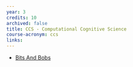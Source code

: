 ```yaml
---
year: 3
credits: 10
archived: false
title: CCS - Computational Cognitive Science
course-acronym: ccs
links:
---
```


- [Bits And Bobs](https://betterinformatics.com/drive?next=0B2AAOQQZ_8BxakdJRXBrWTY5ajA)
